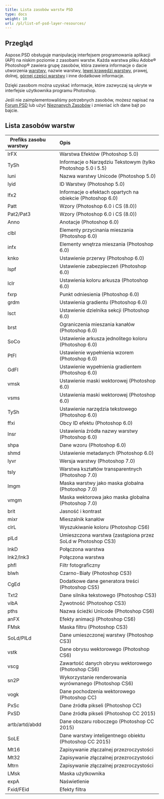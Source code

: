 ```yaml
---
title: Lista zasobów warstw PSD
type: docs
weight: 10
url: /pl/list-of-psd-layer-resources/
---
```


## **Przegląd**
Aspose.PSD obsługuje manipulację interfejsem programowania aplikacji (API) na niskim poziomie z zasobami warstw. Każda warstwa pliku Adobe® Photoshop® zawiera grupę zasobów, która zawiera informacje o dacie utworzenia [warstwy](https://reference.aspose.com/psd/net/aspose.psd.fileformats.psd.layers/layer), nazwie warstwy, [lewej krawędzi warstwy](https://reference.aspose.com/psd/net/aspose.psd.fileformats.psd.layers/layer/properties/left), prawej, dolnej, [górnej części warstwy](https://reference.aspose.com/psd/net/aspose.psd.fileformats.psd.layers/layer/properties/top) i inne dodatkowe informacje.

Dzięki zasobom można uzyskać informacje, które zazwyczaj są ukryte w interfejsie użytkownika programu Photoshop.

Jeśli nie zaimplementowaliśmy potrzebnych zasobów, możesz napisać na [Forum PSD](https://forum.aspose.com/c/psd) lub użyć [Nieznanych Zasobów](https://reference.aspose.com/psd/net/aspose.psd.fileformats.psd.layers.layerresources/unknownresource) i zmieniać ich dane bajt po bajcie.

## **Lista zasobów warstw**

|` `**Prefiks zasobu warstwy**|**Opis**|
| :- | :- |
|lrFX|Warstwa Efektów (Photoshop 5.0)|
|TySh|Informacje o Narzędziu Tekstowym (tylko Photoshop 5.0 i 5.5)|
|luni|Nazwa warstwy Unicode (Photoshop 5.0)|
|lyid|ID Warstwy (Photoshop 5.0)|
|lfx2|Informacje o efektach opartych na obiekcie (Photoshop 6.0)|
|Patt|Wzory (Photoshop 6.0 i CS (8.0))|
|Pat2/Pat3|Wzory (Photoshop 6.0 i CS (8.0))|
|Anno|Anotacje (Photoshop 6.0)|
|clbl|Elementy przycinania mieszania (Photoshop 6.0)|
|infx|Elementy wnętrza mieszania (Photoshop 6.0)|
|knko|Ustawienie przerwy (Photoshop 6.0)|
|lspf|Ustawienie zabezpieczeń (Photoshop 6.0)|
|lclr|Ustawienia koloru arkusza (Photoshop 6.0)|
|fxrp|Punkt odniesienia (Photoshop 6.0)|
|grdm|Ustawienia gradientu (Photoshop 6.0)|
|lsct|Ustawienie dzielnika sekcji (Photoshop 6.0)|
|brst|Ograniczenia mieszania kanałów (Photoshop 6.0)|
|SoCo|Ustawienie arkusza jednolitego koloru (Photoshop 6.0)|
|PtFl|Ustawienie wypełnienia wzorem (Photoshop 6.0)|
|GdFl|Ustawienie wypełnienia gradientem (Photoshop 6.0)|
|vmsk|Ustawienie maski wektorowej (Photoshop 6.0)|
|vsms|Ustawienia maski wektorowej (Photoshop 6.0)|
|TySh|Ustawienie narzędzia tekstowego (Photoshop 6.0)|
|ffxi|Obcy ID efektu (Photoshop 6.0)|
|lnsr|Ustawienia źródła nazwy warstwy (Photoshop 6.0)|
|shpa|Dane wzoru (Photoshop 6.0)|
|shmd|Ustawienie metadanych (Photoshop 6.0)|
|lyvr|Wersja warstwy (Photoshop 7.0)|
|tsly|Warstwa kształtów transparentnych (Photoshop 7.0)|
|lmgm|Maska warstwy jako maska globalna (Photoshop 7.0)|
|vmgm|Maska wektorowa jako maska globalna (Photoshop 7.0)|
|brit|Jasność i kontrast|
|mixr|Mieszalnik kanałów|
|clrL|Wyszukiwanie koloru (Photoshop CS6)|
|plLd|Umieszczona warstwa (zastąpiona przez SoLd w Photoshop CS3)|
|lnkD|Połączona warstwa|
|lnk2/lnk3|Połączona warstwa|
|phfl|Filtr fotograficzny|
|blwh|Czarno-Biały (Photoshop CS3)|
|CgEd|Dodatkowe dane generatora treści (Photoshop CS5)|
|Txt2|Dane silnika tekstowego (Photoshop CS3)|
|vibA|Żywotność (Photoshop CS3)|
|pths|Nazwa ścieżki Unicode (Photoshop CS6)|
|anFX|Efekty animacji (Photoshop CS6)|
|FMsk|Maska filtru (Photoshop CS3)|
|SoLd/PILd|Dane umieszczonej warstwy (Photoshop CS3)|
|vstk|Dane obrysu wektorowego (Photoshop CS6)|
|vscg|Zawartość danych obrysu wektorowego (Photoshop CS6)|
|sn2P|Wykorzystanie renderowania wyrównanego (Photoshop CS6)|
|vogk|Dane pochodzenia wektorowego (Photoshop CC)|
|PxSc|Dane źródła pikseli (Photoshop CC)|
|PxSD|Dane źródła pikseli (Photoshop CC 2015)|
|artb/artd/abdd|Dane obszaru roboczego (Photoshop CC 2015)|
|SoLE|Dane warstwy inteligentnego obiektu (Photoshop CC 2015)|
|Mt16|Zapisywanie złączalnej przezroczystości|
|Mt32|Zapisywanie złączalnej przezroczystości|
|Mtrn|Zapisywanie złączalnej przezroczystości|
|LMsk|Maska użytkownika|
|expA|Naświetlenie|
|Fxid/FEid|Efekty filtra|
